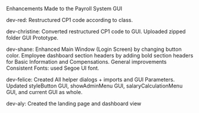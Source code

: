 Enhancements Made to the Payroll System GUI

dev-red: Restructured CP1 code according to class.

dev-christine: Converted restructured CP1 code to GUI. Uploaded zipped folder GUI Prototype.

dev-shane: Enhanced Main Window (Login Screen) by changing button color. Employee dashboard section headers by adding bold section headers for Basic Information and Compensations. General improvements Consistent Fonts: used Segoe UI font.

dev-felice: Created All helper dialogs + imports and GUI Parameters. Updated styleButton GUI, showAdminMenu GUI, salaryCalculationMenu GUI, and current GUI as whole.

dev-aly: Created the landing page and dashboard view
